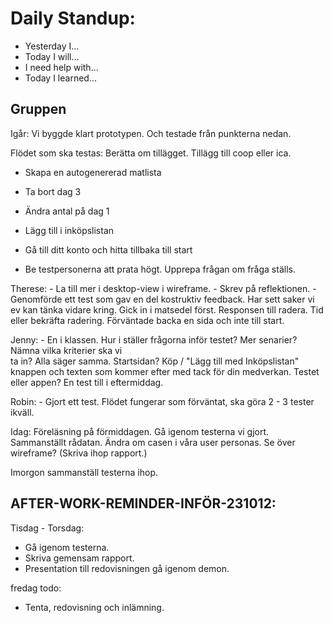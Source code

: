 # Daily Standup:

- Yesterday I...
- Today I will...
- I need help with...
- Today I learned...

## Gruppen

Igår: Vi byggde klart prototypen. Och testade från punkterna nedan.

Flödet som ska testas:
Berätta om tillägget. Tillägg till coop eller ica.

- Skapa en autogenererad matlista
- Ta bort dag 3
- Ändra antal på dag 1
- Lägg till i inköpslistan
- Gå till ditt konto och hitta tillbaka till start

- Be testpersonerna att prata högt. Upprepa frågan om fråga ställs.

Therese: - La till mer i desktop-view i wireframe. - Skrev på reflektionen. - Genomförde ett test som gav en del kostruktiv feedback. Har sett saker vi ev kan tänka vidare kring. Gick in i matsedel först. Responsen till radera. Tid eller bekräfta radering. Förväntade backa en sida och inte till start.

Jenny: - En i klassen. Hur i ställer frågorna inför testet? Mer senarier? Nämna vilka kriterier ska vi  
 ta in? Alla säger samma. Startsidan? Köp / "Lägg till med Inköpslistan" knappen och texten som kommer efter med tack för din medverkan. Testet eller appen? En test till i eftermiddag.

Robin: - Gjort ett test. Flödet fungerar som förväntat, ska göra 2 - 3 tester ikväll.

Idag:
Föreläsning på förmiddagen.
Gå igenom testerna vi gjort. Sammanställt rådatan.
Ändra om casen i våra user personas.
Se över wireframe?
(Skriva ihop rapport.)

Imorgon sammanställ testerna ihop.

## AFTER-WORK-REMINDER-INFÖR-231012:

Tisdag - Torsdag:

- Gå igenom testerna.
- Skriva gemensam rapport.
- Presentation till redovisningen gå igenom demon.

fredag todo:

- Tenta, redovisning och inlämning.
